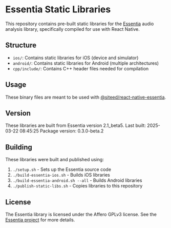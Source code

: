 # Essentia Static Libraries

This repository contains pre-built static libraries for the [Essentia](https://essentia.upf.edu/) audio analysis library, specifically compiled for use with React Native.

## Structure

- `ios/`: Contains static libraries for iOS (device and simulator)
- `android/`: Contains static libraries for Android (multiple architectures)
- `cpp/include/`: Contains C++ header files needed for compilation

## Usage

These binary files are meant to be used with [@siteed/react-native-essentia](https://www.npmjs.com/package/@siteed/react-native-essentia).

## Version

These libraries are built from Essentia version 2.1_beta5.
Last built: 2025-03-22 08:45:25
Package version: 0.3.0-beta.2

## Building

These libraries were built and published using:
1. `./setup.sh` - Sets up the Essentia source code
2. `./build-essentia-ios.sh` - Builds iOS libraries
3. `./build-essentia-android.sh --all` - Builds Android libraries
4. `./publish-static-libs.sh` - Copies libraries to this repository

## License

The Essentia library is licensed under the Affero GPLv3 license. See the [Essentia project](https://github.com/MTG/essentia) for more details.

